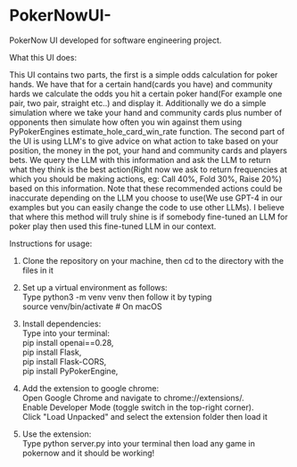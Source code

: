 # PokerNowUI-
PokerNow UI developed for software engineering project.

What this UI does:

This UI contains two parts, the first is a simple odds calculation for poker hands. We have that for a certain hand(cards you have) and community hards we calculate the odds you hit a certain poker hand(For example one pair, two pair, straight etc..) and display it. Additionally we do a simple simulation where we take your hand and community cards plus number of opponents then simulate how often you win against them using PyPokerEngines estimate_hole_card_win_rate function. The second part of the UI is using LLM's to give advice on what action to take based on your position, the money in the pot, your hand and community cards and players bets. We query the LLM with this information and ask the LLM to return what they think is the best action(Right now we ask to return frequencies at which you should be making actions, eg: Call 40%, Fold 30%, Raise 20%) based on this information. Note that these recommended actions could be inaccurate depending on the LLM you choose to use(We use GPT-4 in our examples but you can easily change the code to use other LLMs). I believe that where this method will truly shine is if somebody fine-tuned an LLM for poker play then used this fine-tuned LLM in our context. 



Instructions for usage: <br />

1) Clone the repository on your machine, then cd to the directory with the files in it

2) Set up a virtual environment as follows: <br />
        Type python3 -m venv venv then follow it by typing <br />
        source venv/bin/activate  # On macOS <br />
3) Install dependencies: <br />
       Type into your terminal: <br />
       pip install openai==0.28, <br />
       pip install Flask, <br />
       pip install Flask-CORS, <br />
       pip install PyPokerEngine, <br />
4) Add the extension to google chrome: <br />
       Open Google Chrome and navigate to chrome://extensions/. <br />
        Enable Developer Mode (toggle switch in the top-right corner). <br />
        Click "Load Unpacked" and select the extension folder then load it <br />
5) Use the extension: <br />
     Type python server.py into your terminal then load any game in pokernow and it should be working!

        
